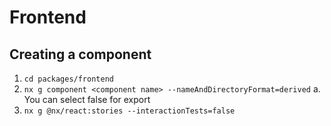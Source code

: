 # Frontend

## Creating a component

1. `cd packages/frontend`
2. `nx g component <component name> --nameAndDirectoryFormat=derived`
   a. You can select false for export
3. `nx g @nx/react:stories --interactionTests=false`
